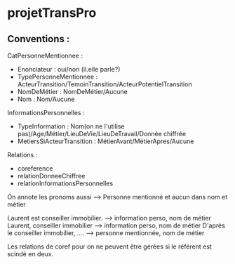 # projetTransPro

## Conventions : 

CatPersonneMentionnee : 
- Enonciateur : oui/non (il.elle parle?)
- TypePersonneMentionnee : ActeurTransition/TemoinTransition/ActeurPotentielTransition
- NomDeMétier : NomDeMétier/Aucune
- Nom : Nom/Aucune

InformationsPersonnelles : 
- TypeInformation : Nom(on ne l'utilise pas)/Age/Métier/LieuDeVie/LieuDeTravail/Donnée chiffrée
- MetiersSiActeurTransition : MétierAvant/MétierApres/Aucune

Relations : 
- coreference
- relationDonneeChiffree
- relationInformationsPersonnelles

On annote les pronoms aussi --> Personne mentionné et aucun dans nom et métier

Laurent est conseiller immobilier. --> information perso, nom de métier
Laurent, conseiller immobilier --> information perso, nom de métier
D'après le conseiller immobilier, .... --> personne mentionnée, nom de métier

Les relations de coref pour on ne peuvent être gérées si le référent est scindé en deux.